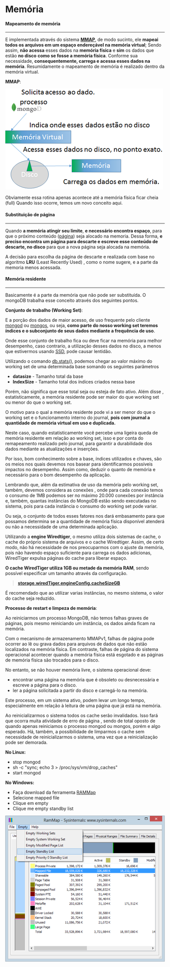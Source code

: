 # Memória

#### Mapeamento de memória
----------

E implementada através do sistema [**MMAP**](https://pt.wikipedia.org/wiki/Mmap), de modo sucinto, ele **mapeai  todos os arquivos em um espaço endereçável na memória virtual**; Sendo assim, **não acessa** esses dados na **memória física** e **sim** os dados que estão **no disco** **como se fosse a memória física**. Conforme sua necessidade, **consequentemente, carrega e acessa esses dados na memória**.
Resumidamente o mapeamento de memória é realizado dentro da memória virtual.

**MMAP**: 

![mmap](https://github.com/VagnerSilva/MongoDB/blob/master/Perifericos/imgs/mmap.png)



Obviamente essa rotina apenas acontece até a memória física ficar cheia (full)
Quando isso ocorre, temos um novo conceito aqui.



#### Substituição de página
----------
Quando **a memória atingir seu limite**, **e necessário  encontra espaço**, para que o próximo conteúdo ([página](https://pt.wikipedia.org/wiki/Mem%C3%B3ria_paginada)) seja alocado na memoria.
Dessa forma, **e preciso encontra um página para descarte e escreve esse conteúdo de descarte, no disco** para que a nova página seja alocada na memória.

A decisão para escolha da página de descarte e realizada com base no algoritmo **LRU**  (Least Recently Used) , como o nome sugere, e a parte da memoria menos acessada.

#### Memória residente
----------
Basicamente é a parte da memória que não pode ser substituída.
O mongoDB trabalha esse conceito através dos seguintes pontos.

**Conjunto de trabalho (Working Set)**:

E a porção dos dados de maior acesso, de uso frequente pelo cliente [mongod](https://docs.mongodb.org/manual/reference/program/mongod/) ou [mongos](https://docs.mongodb.org/manual/reference/program/mongos/), ou seja, **como parte do nosso working set teremos índices e o subconjunto de seus dados mediante a frequência de uso**. 


Onde esse conjunto de trabalho fica ou deve ficar na memória para melhor desempenho, caso contrario, a utilização desses dados no disco, a menos que estivermos usando [SSD](https://pt.wikipedia.org/wiki/SSD), pode causar lentidão.

Utilizando o comando  [db.stats()](https://docs.mongodb.org/manual/reference/method/db.stats/), podemos chegar ao valor máximo do working set de uma  determinada base somando os seguintes parâmetros

+ **datasize** - Tamanho total da base
+ **IndexSize** - Tamanho total dos índices criados nessa base

Porém, não significa que esse total seja ou esteja de fato ativo.
Além disse , estatisticamente, a memória residente pode ser maior do que working set ou menor do que o working set.

O motivo para o qual a memória residente pode vi a ser menor do que o working set e o funcionamento interno do journal, **pois com journal a quantidade de memória virtual em uso e duplicada.**

Neste caso, quando estatisticamente você percebe uma ligeira queda de memória residente em relação ao working set, isso e por conta do remapeamento realizado pelo journal, para garantir a durabilidade dos dados mediante as atualizações e inserções.

Por isso, bom conhecimento sobre a base, índices utilizados e chaves,  são os meios nos quais devemos nos basear para identificarmos possíveis impactos no desempenho.
Assim como, deduzir o quanto de memória e necessário para o bom desempenho da aplicação.

Lembrando que, além da estimativa de uso da memória pelo working set, também, devemos considera as conexões , onde para cada conexão temos o consumo de 1MB podemos ser no máximo 20.000 conexões por instância e, também, quantas instâncias do MongoDB estão sendo executadas no sistema, pois para cada instância o consumo do working set pode variar. 

Ou seja, o conjunto de todos esses fatores nos dará embasamento para que possamos determina se a quantidade de memória física disponível atenderá ou não a necessidade de uma determinada aplicação.

Utilizando a **engine Wiredtiger**, o mesmo utiliza dois sistemas de cache, o cache do próprio sistema de arquivos  e o cache Wiredtiger.
Assim, de certo modo, não há necessidade de nos preocuparmos com o ajuste da memória, pois não havendo espaço suficiente para carrega os dados adicionas, WiredTiger expulsa páginas do cache para liberar espaço.

**O cache WiredTiger utiliza 1GB ou metade da memória RAM**, sendo possível especificar um tamanho através da configuração.

> [**storage.wiredTiger.engineConfig.cacheSizeGB**](https://docs.mongodb.org/manual/reference/configuration-options/#storage.wiredTiger.engineConfig.cacheSizeGB)

É recomendado que ao utilizar varias instâncias, no mesmo sistema, o valor do cache seja reduzido. 

**Processo de restart e limpeza de memória**:

 
Ao reiniciarmos um processo MongoDB, não temos falhas graves de páginas, pois mesmo reiniciando um instância, os dados ainda ficam na memória.

Com o mecanismo de armazenamento MMAPv1, falhas de página pode ocorrer ao lê ou grava dados para arquivos de dados que não estão localizados na memória física. Em contraste, falhas de página do sistema operacional acontecer quando a memória física está esgotado e as páginas de memória física são trocados para o disco.

No entanto, se não houver memória livre, o sistema operacional deve:

* encontrar uma página na memória que é obsoleto ou desnecessária e escreve a página para o disco.
* ler a página solicitada a partir do disco e carregá-lo na memória.

Este processo, em um sistema ativo, podem levar um longo tempo, especialmente em relação à leitura de uma página que já está na memória.

Ao reinicializarmos o sistema todos os cache serão invalidados. Isso fará que ocorra muita atividade de erro de página , sendo de total oposto de quando apenas reiniciamos o processo mongod ou mongos, porém e algo esperado.
Há, também, a possibilidade de limparmos o cache sem necessidade de reinicializarmos o sistema, uma vez que a reinicialização pode ser demorada.

**No Linux:**

- stop mongod
- sh -c "sync; echo 3 > /proc/sys/vm/drop_caches"
- start mongod

**No Windows:**

- Faça download da ferramenta [RAMMap](https://download.sysinternals.com/files/RAMMap.zip)
- Selecione mapped file
- Clique em empty
- Clique me empty standby list

![enter image description here](https://github.com/VagnerSilva/MongoDB/blob/master/Perifericos/imgs/RAMMap.png)


 
